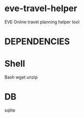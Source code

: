 # eve-travel-helper
EVE Online travel planning helper tool

# DEPENDENCIES
# Shell
Bash
wget
unzip
# DB
sqlite

